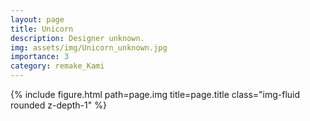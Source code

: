 ```yaml
---
layout: page
title: Unicorn
description: Designer unknown.
img: assets/img/Unicorn_unknown.jpg
importance: 3
category: remake_Kami
---
```


<div class="row">
    <div class="col-sm mt-3 mt-md-0">
        {% include figure.html path=page.img title=page.title class="img-fluid rounded z-depth-1" %}
    </div>
</div>